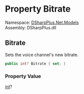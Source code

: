 # Property Bitrate

Namespace: [DSharpPlus.Net.Models](DSharpPlus.Net.Models.md)  
Assembly: DSharpPlus.dll

## <a id="DSharpPlus_Net_Models_ChannelEditModel_Bitrate"></a>Bitrate

Sets the voice channel's new bitrate.

```csharp
public int? Bitrate { set; }
```

### Property Value

[int](https://learn.microsoft.com/dotnet/api/system.int32)?

